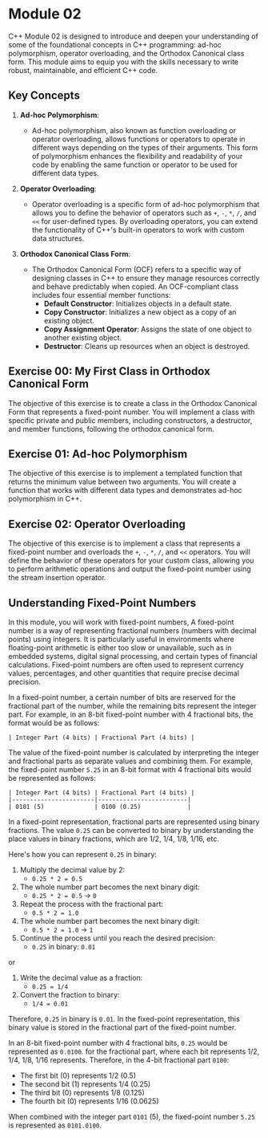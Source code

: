 # Module 02

C++ Module 02 is designed to introduce and deepen your understanding of some of the foundational concepts in C++ programming: ad-hoc polymorphism, operator overloading, and the Orthodox Canonical class form. This module aims to equip you with the skills necessary to write robust, maintainable, and efficient C++ code.

## Key Concepts

1. **Ad-hoc Polymorphism**:
    - Ad-hoc polymorphism, also known as function overloading or operator overloading, allows functions or operators to operate in different ways depending on the types of their arguments. This form of polymorphism enhances the flexibility and readability of your code by enabling the same function or operator to be used for different data types.

2. **Operator Overloading**:
    - Operator overloading is a specific form of ad-hoc polymorphism that allows you to define the behavior of operators such as `+`, `-`, `*`, `/`, and `<<` for user-defined types. By overloading operators, you can extend the functionality of C++'s built-in operators to work with custom data structures.

3. **Orthodox Canonical Class Form**:
    - The Orthodox Canonical Form (OCF) refers to a specific way of designing classes in C++ to ensure they manage resources correctly and behave predictably when copied. An OCF-compliant class includes four essential member functions:
        - **Default Constructor**: Initializes objects in a default state.
        - **Copy Constructor**: Initializes a new object as a copy of an existing object.
        - **Copy Assignment Operator**: Assigns the state of one object to another existing object.
        - **Destructor**: Cleans up resources when an object is destroyed.

## Exercise 00: My First Class in Orthodox Canonical Form

The objective of this exercise is to create a class in the Orthodox Canonical Form that represents a fixed-point number. You will implement a class with specific private and public members, including constructors, a destructor, and member functions, following the orthodox canonical form.

## Exercise 01: Ad-hoc Polymorphism

The objective of this exercise is to implement a templated function that returns the minimum value between two arguments. You will create a function that works with different data types and demonstrates ad-hoc polymorphism in C++.

## Exercise 02: Operator Overloading

The objective of this exercise is to implement a class that represents a fixed-point number and overloads the `+`, `-`, `*`, `/`, and `<<` operators. You will define the behavior of these operators for your custom class, allowing you to perform arithmetic operations and output the fixed-point number using the stream insertion operator.

## Understanding Fixed-Point Numbers

In this module, you will work with fixed-point numbers, A fixed-point number is a way of representing fractional numbers (numbers with decimal points) using integers. It is particularly useful in environments where floating-point arithmetic is either too slow or unavailable, such as in embedded systems, digital signal processing, and certain types of financial calculations. Fixed-point numbers are often used to represent currency values, percentages, and other quantities that require precise decimal precision.

In a fixed-point number, a certain number of bits are reserved for the fractional part of the number, while the remaining bits represent the integer part. For example, in an 8-bit fixed-point number with 4 fractional bits, the format would be as follows:

```plaintext
| Integer Part (4 bits) | Fractional Part (4 bits) |
```

The value of the fixed-point number is calculated by interpreting the integer and fractional parts as separate values and combining them. For example, the fixed-point number `5.25` in an 8-bit format with 4 fractional bits would be represented as follows:

```plaintext
| Integer Part (4 bits) | Fractional Part (4 bits) |
|-----------------------|-------------------------|
| 0101 (5)              | 0100 (0.25)             |
```

In a fixed-point representation, fractional parts are represented using binary fractions. The value `0.25` can be converted to binary by understanding the place values in binary fractions, which are 1/2, 1/4, 1/8, 1/16, etc.

Here's how you can represent `0.25` in binary:

1. Multiply the decimal value by 2:
   - `0.25 * 2 = 0.5`
2. The whole number part becomes the next binary digit:
   - `0.25 * 2 = 0.5` → `0`
3. Repeat the process with the fractional part:
   - `0.5 * 2 = 1.0`
4. The whole number part becomes the next binary digit:
   - `0.5 * 2 = 1.0` → `1`
5. Continue the process until you reach the desired precision:
   - `0.25` in binary: `0.01`

or

1. Write the decimal value as a fraction:
   - `0.25 = 1/4`
2. Convert the fraction to binary:
   - `1/4 = 0.01`

Therefore, `0.25` in binary is `0.01`. In the fixed-point representation, this binary value is stored in the fractional part of the fixed-point number.

In an 8-bit fixed-point number with 4 fractional bits, `0.25` would be represented as `0.0100`. for the fractional part, where each bit represents 1/2, 1/4, 1/8, 1/16 represents. Therefore, in the 4-bit fractional part `0100`:

- The first bit (0) represents 1/2 (0.5)
- The second bit (1) represents 1/4 (0.25)
- The third bit (0) represents 1/8 (0.125)
- The fourth bit (0) represents 1/16 (0.0625)

When combined with the integer part `0101` (5), the fixed-point number `5.25` is represented as `0101.0100`.
